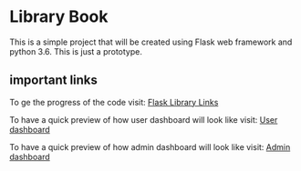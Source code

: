 # Library Book

This is a simple project that will be created using Flask web framework
and python 3.6. This is just a prototype.


## important links

To ge the progress of the code visit: [Flask Library Links](https://github.com/henrymbuguak/Hello-Books-)

To have a quick preview of how user dashboard will look like visit: [User dashboard](https://henrymbuguak.github.io/templates/dashboard/user/index.html)

To have a quick preview of how admin dashboard will look like visit: [Admin dashboard](https://henrymbuguak.github.io/templates/dashboard/admin/index.html)